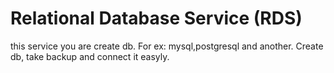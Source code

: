 # Relational Database Service (RDS)
this service you are create db. For ex: mysql,postgresql and another. Create db, take backup and connect it easyly.